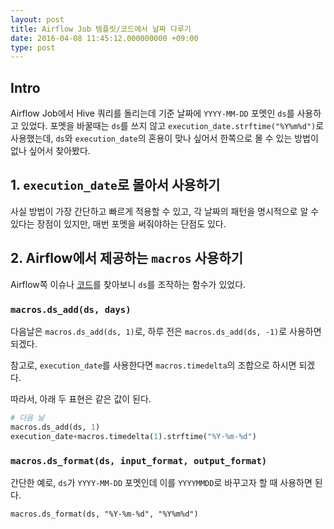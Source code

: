 ```yaml
---
layout: post
title: Airflow Job 템플릿/코드에서 날짜 다루기
date: 2016-04-08 11:45:12.000000000 +09:00
type: post
---
```


## Intro
Airflow Job에서 Hive 쿼리를 돌리는데 기준 날짜에 `YYYY-MM-DD` 포멧인 `ds`를 사용하고 있었다.
포멧을 바꿀때는 `ds`를 쓰지 않고 `execution_date.strftime("%Y%m%d")`로 사용했는데, `ds`와 `execution_date`의 혼용이 맞나 싶어서 한쪽으로 몰 수 있는 방법이 없나 싶어서 찾아봤다.

## 1. `execution_date`로 몰아서 사용하기
사실 방법이 가장 간단하고 빠르게 적용할 수 있고, 각 날짜의 패턴을 명시적으로 알 수 있다는 장점이 있지만, 매번 포멧을 써줘야하는 단점도 있다.

## 2. Airflow에서 제공하는 `macros` 사용하기
Airflow쪽 이슈나 [코드](https://github.com/airbnb/airflow/blob/58029df26efb58e75e82fe032a60532a25dc93d8/airflow/macros/__init__.py)를 찾아보니 `ds`를 조작하는 함수가 있었다.

### `macros.ds_add(ds, days)`

다음날은 `macros.ds_add(ds, 1)`로, 하루 전은 `macros.ds_add(ds, -1)`로 사용하면 되겠다.

참고로, `execution_date`를 사용한다면 `macros.timedelta`의 조합으로 하시면 되겠다.

따라서, 아래 두 표현은 같은 값이 된다.

```py
# 다음 날
macros.ds_add(ds, 1)
execution_date+macros.timedelta(1).strftime("%Y-%m-%d")
```

### `macros.ds_format(ds, input_format, output_format)`
간단한 예로, `ds`가 `YYYY-MM-DD` 포멧인데 이를 `YYYYMMDD`로 바꾸고자 할 때 사용하면 된다.

`macros.ds_format(ds, "%Y-%m-%d", "%Y%m%d")`
